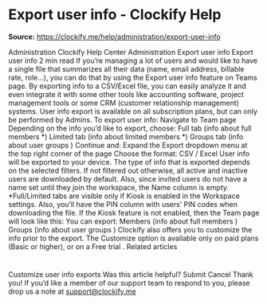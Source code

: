 # Export user info - Clockify Help

**Source:** https://clockify.me/help/administration/export-user-info

Administration
Clockify Help Center
Administration
Export user info
Export user info
2 min read
If you’re managing a lot of users and would like to have a single file that summarizes all their data (name, email address, billable rate, role…), you can do that by using the
Export
user info feature on
Teams
page.
By exporting info to a CSV/Excel file, you can easily analyze it and even integrate it with some other tools like accounting software, project management tools or some CRM (customer relationship management) systems.
User info export is available on all subscription plans, but can only be performed by Admins.
To export user info:
Navigate to
Team
page
Depending on the info you’d like to export, choose:
Full
tab (info about
full members
*)
Limited
tab (info about
limited members
*)
Groups
tab (info about
user groups
)
Continue and:
Expand the
Export
dropdown menu at the top right corner of the page
Choose the format:
CSV
/
Excel
User info will be exported to your device.
The type of info that is exported depends on the selected filters. If not filtered out otherwise, all active and inactive users are downloaded by default. Also, since invited users do not have a name set until they join the workspace, the
Name
column is empty.
*Full/Limited tabs are visible only if Kiosk is enabled in the Workspace settings. Also, you’ll have the PIN column with users’ PIN codes when downloading the file.
If the Kiosk feature is not enabled, then the
Team
page will look like this:
You can export:
Members
(info about
full members
)
Groups
(info about
user groups
)
Clockify also offers you to customize the info prior to the export. The
Customize
option is available only on paid plans (Basic or higher), or on a
Free trial
.
Related articles
#
Customize user info exports
Was this article helpful?
Submit
Cancel
Thank you! If you’d like a member of our support team to respond to you, please drop us a note at support@clockify.me